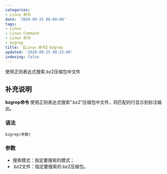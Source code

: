 ```yaml
---
categories:
- Linux 命令
date: '2020-09-25 08:00:00'
tags:
- Linux
- Linux Command
- Linux 命令
- bzgrep
title: 【Linux 命令】bzgrep
updated: '2020-09-25 08:22:00'
indexing: false
---
```


使用正则表达式搜索.bz2压缩包中文件

## 补充说明

**bzgrep命令** 使用正则表达式搜索“.bz2”压缩包中文件，将匹配的行显示到标注输出。

###  语法

```shell
bzgrep(参数)
```

###  参数

*   搜索模式：指定要搜索的模式；
*   .bz2文件：指定要搜索的.bz2压缩包。


<!-- Linux命令行搜索引擎：https://jaywcjlove.github.io/linux-command/ -->